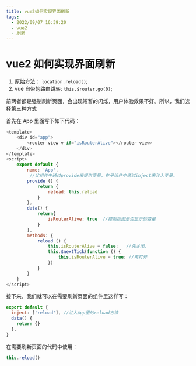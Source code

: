 ```yaml
---
title: vue2如何实现界面刷新
tags:
  - 2022/09/07 16:39:20
  - vue2
  - 刷新
---
```


# vue2 如何实现界面刷新

1. 原始方法： `location.reload()`;
2. vue 自带的路由跳转: `this.$router.go(0)`;

前两者都是强制刷新页面，会出现短暂的闪烁，用户体验效果不好。所以，我们选择第三种方式

首先在 App 里面写下如下代码：

```js
<template>
    <div id="app">
    	<router-view v-if="isRouterAlive"></router-view>
	</div>
</template>
<script>
    export default {
        name: 'App',
         //父组件中通过provide来提供变量，在子组件中通过inject来注入变量。
        provide () {
            return {
                reload: this.reload
            }
        },
        data() {
            return{
                isRouterAlive: true  //控制视图是否显示的变量
            }
        },
        methods: {
            reload () {
                this.isRouterAlive = false;   //先关闭，
                this.$nextTick(function () {
                    this.isRouterAlive = true; //再打开
                })
            }
        }
    }
</script>
```

接下来，我们就可以在需要刷新页面的组件里这样写：

```js
export default {
  inject: ['reload'], //注入App里的reload方法
  data() {
    return {}
  },
}
```

在需要刷新页面的代码中使用：

```js
this.reload()
```
